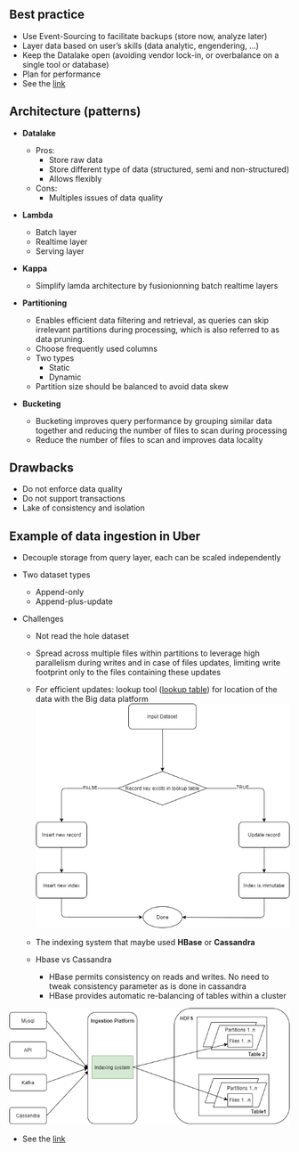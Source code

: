 ## Best practice

- Use Event-Sourcing to facilitate backups (store now, analyze later)
- Layer data based on user’s skills (data analytic, engendering, ...)
- Keep the Datalake open (avoiding vendor lock-in, or overbalance on a single tool or database)
- Plan for performance
- See the [link](https://www.upsolver.com/blog/four-principles-data-lake-architecture)

## Architecture (patterns)

- **Datalake**
  - Pros:
    - Store raw data 
    - Store different type of data (structured, semi and non-structured)
    - Allows flexibly
  - Cons: 
    - Multiples issues of data quality
    
- **Lambda**
  - Batch layer
  - Realtime layer 
  - Serving layer
  
- **Kappa**
  - Simplify lamda architecture by fusionionning batch realtime layers 
 
- **Partitioning**
  - Enables efficient data filtering and retrieval, as queries can skip irrelevant partitions during processing,
    which is also referred to as data pruning.
  - Choose frequently used columns 
  - Two types
    - Static 
    - Dynamic 
  - Partition size should be balanced to avoid data skew 

- **Bucketing**
  - Bucketing improves query performance by grouping similar data together and reducing the number of files 
    to scan during processing 
  - Reduce the number of files to scan and improves data locality 
 

## Drawbacks
- Do not enforce data quality 
- Do not support transactions
- Lake of consistency and isolation
 
## Example of data ingestion in Uber
- Decouple storage from query layer, each can be scaled independently
- Two dataset types
    - Append-only
    - Append-plus-update
    
- Challenges
    - Not read the hole dataset
    - Spread across multiple files within partitions to leverage high parallelism during writes and in case
    of files updates, limiting write footprint only to the files containing these updates
    - For efficient updates: lookup tool (<u>lookup table</u>) for location of the data with the Big data platform
![update_insert](screenshots/datalake/update_insert.png)
      
    - The indexing system that maybe used **HBase** or **Cassandra** 
    - Hbase vs Cassandra
      - HBase permits consistency on reads and writes. No need to tweak consistency parameter as is done in cassandra
      - HBase provides automatic re-balancing of tables within a cluster

![indexing_system](screenshots/datalake/indexing_system.png)

- See the [link](https://eng.uber.com/data-partitioning-global-indexing/)
